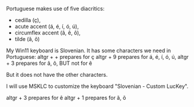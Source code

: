 Portuguese makes use of five diacritics: 
- cedilla (ç), 
- acute accent (á, é, í, ó, ú), 
- circumflex accent (â, ê, ô), 
- tilde (ã, õ)

My Win11 keyboard is Slovenian.
It has some characters we need in Portuguese:
altgr + + prepares for ç
altgr + 9 prepares for á, é, í, ó, ú, 
altgr + 3 prepares for â, ô, BUT not for ê

But it does not have the other characters.

I will use MSKLC to customize the keyboard "Slovenian - Custom LucKey".

altgr + 3 prepares for ê
altgr + 1 prepares for ã, õ
